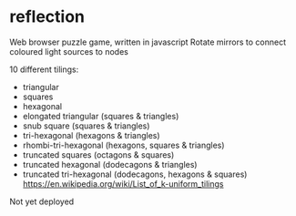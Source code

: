 # reflection

Web browser puzzle game, written in javascript
Rotate mirrors to connect coloured light sources to nodes

10 different tilings:
- triangular
- squares
- hexagonal
- elongated triangular (squares & triangles)
- snub square (squares & triangles)
- tri-hexagonal (hexagons & triangles)
- rhombi-tri-hexagonal (hexagons, squares & triangles)
- truncated squares (octagons & squares)
- truncated hexagonal (dodecagons & triangles)
- truncated tri-hexagonal (dodecagons, hexagons & squares)
https://en.wikipedia.org/wiki/List_of_k-uniform_tilings

Not yet deployed
